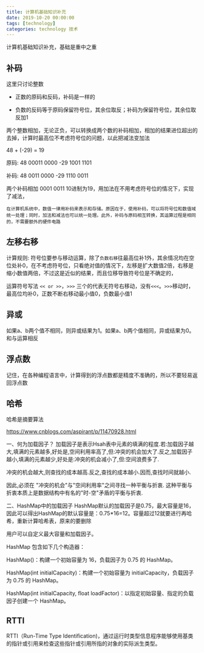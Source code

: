 ```yaml
---
title: 计算机基础知识补充
date: 2019-10-20 00:00:00
tags: [technology]
categories: technology 技术
---
```


计算机基础知识补充，基础是重中之重

<!-- more -->

## 补码

这里只讨论整数

- 正数的原码和反码，补码是一样的

- 负数的反码等于原码保留符号位，其余位取反；补码为保留符号位，其余位取反加1

两个整数相加，无论正负，可以转换成两个数的补码相加，相加的结果进位超出的去掉，计算时最高位不考虑符号位的问题，以此把减法变加法

48 + (-29) = 19

原码:
48   00011 0000
-29  1001  1101

补码:
48   0011  0000
-29  1110  0011

两个补码相加  0001 0011  10进制为19，用加法在不用考虑符号位的情况下，实现了减法，

`在计算机系统中，数值一律用补码来表示和存储。原因在于，使用补码，可以将符号位和数值域统一处理；同时，加法和减法也可以统一处理。此外，补码与原码相互转换，其运算过程是相同的，不需要额外的硬件电路`

## 左移右移

计算规则: 符号位要参与移动运算，除了`负数右移`往最高位补1外，其余情况均在空位处补0，在不考虑符号位，只看绝对值的情况下，左移是扩大数值2倍，右移是缩小数值两倍，不过这是近似的结果，而且位移导致符号位是不确定的，

运算符号写法 `<< or >>`，`>>>` 三个的代表无符号右移动，没有`<<<`。`>>>`移动时，最高位均补0，正数不断右移动最小值0，负数最小值1

## 异或

如果a、b两个值不相同，则异或结果为1。如果a、b两个值相同，异或结果为0。和与运算相反

## 浮点数

记住，在各种编程语言中，计算得到的浮点数都是精度不准确的，所以不要轻易返回浮点数

## 哈希

哈希是摘要算法

https://www.cnblogs.com/aspirant/p/11470928.html

一、何为加载因子？
加载因子是表示Hsah表中元素的填满的程度.若:加载因子越大,填满的元素越多,好处是,空间利用率高了,但:冲突的机会加大了.反之,加载因子越小,填满的元素越少,好处是:冲突的机会减小了,但:空间浪费多了.


冲突的机会越大,则查找的成本越高.反之,查找的成本越小.因而,查找时间就越小. 

因此,必须在 "冲突的机会"与"空间利用率"之间寻找一种平衡与折衷. 这种平衡与折衷本质上是数据结构中有名的"时-空"矛盾的平衡与折衷.

二、HashMap中的加载因子
HashMap默认的加载因子是0.75，最大容量是16，因此可以得出HashMap的默认容量是：0.75*16=12。容量超过12就要进行再哈希，重新计算哈希表，原来的要删除

用户可以自定义最大容量和加载因子。


HashMap 包含如下几个构造器：

HashMap()：构建一个初始容量为 16，负载因子为 0.75 的 HashMap。

HashMap(int initialCapacity)：构建一个初始容量为 initialCapacity，负载因子为 0.75 的 HashMap。

HashMap(int initialCapacity, float loadFactor)：以指定初始容量、指定的负载因子创建一个 HashMap。

## RTTI

RTTI（Run-Time Type Identification)，通过运行时类型信息程序能够使用基类的指针或引用来检查这些指针或引用所指的对象的实际派生类型。

